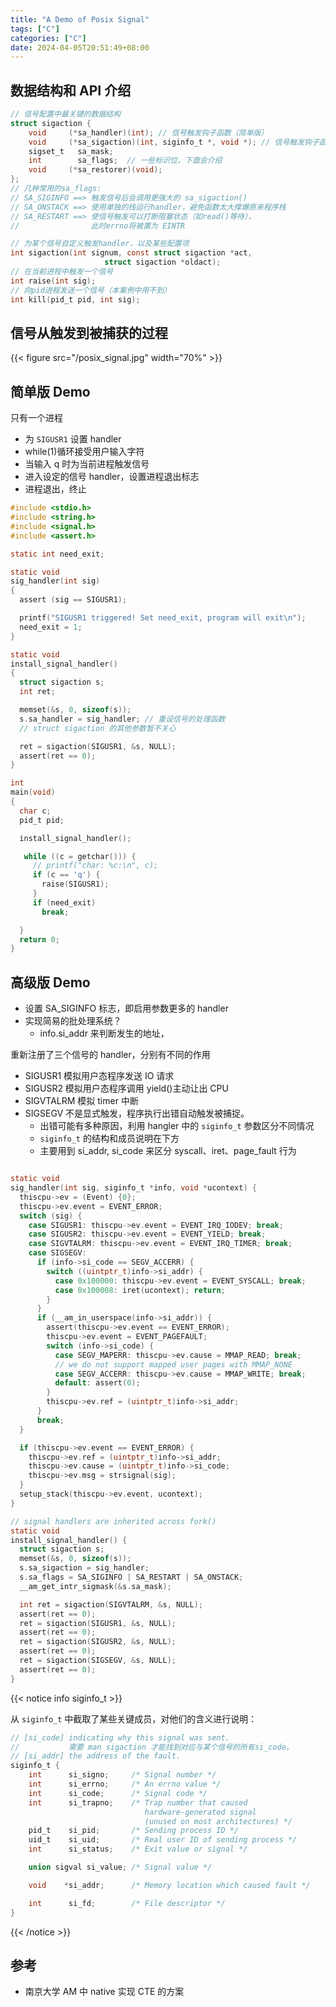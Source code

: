 ```yaml
---
title: "A Demo of Posix Signal"
tags: ["C"]
categories: ["C"]
date: 2024-04-05T20:51:49+08:00
---
```


## 数据结构和 API 介绍

```c
// 信号配置中最关键的数据结构
struct sigaction {
    void     (*sa_handler)(int); // 信号触发钩子函数（简单版）
    void     (*sa_sigaction)(int, siginfo_t *, void *); // 信号触发钩子函数（复杂版）
    sigset_t   sa_mask;
    int        sa_flags;  // 一些标识位，下面会介绍
    void     (*sa_restorer)(void);
};
// 几种常用的sa_flags:
// SA_SIGINFO ==> 触发信号后会调用更强大的 sa_sigaction()
// SA_ONSTACK ==> 使用单独的栈运行handler，避免函数太大撑爆原来程序栈
// SA_RESTART ==> 使信号触发可以打断阻塞状态（如read()等待），
//                此时errno将被置为 EINTR

// 为某个信号自定义触发handler，以及某些配置项
int sigaction(int signum, const struct sigaction *act,
                     struct sigaction *oldact);
// 在当前进程中触发一个信号
int raise(int sig);
// 向pid进程发送一个信号（本案例中用不到）
int kill(pid_t pid, int sig);
```

## 信号从触发到被捕获的过程

{{< figure src="/posix_signal.jpg" width="70%" >}}

## 简单版 Demo

只有一个进程

- 为 `SIGUSR1` 设置 handler
- while(1)循环接受用户输入字符
- 当输入 q 时为当前进程触发信号
- 进入设定的信号 handler，设置进程退出标志
- 进程退出，终止

```c
#include <stdio.h>
#include <string.h>
#include <signal.h>
#include <assert.h>

static int need_exit;

static void
sig_handler(int sig)
{
  assert (sig == SIGUSR1);

  printf("SIGUSR1 triggered! Set need_exit, program will exit\n");
  need_exit = 1;
}

static void
install_signal_handler()
{
  struct sigaction s;
  int ret;

  memset(&s, 0, sizeof(s));
  s.sa_handler = sig_handler; // 重设信号的处理函数
  // struct sigaction 的其他参数暂不关心

  ret = sigaction(SIGUSR1, &s, NULL);
  assert(ret == 0);
}

int
main(void)
{
  char c;
  pid_t pid;

  install_signal_handler();

   while ((c = getchar())) {
     // printf("char: %c:\n", c);
     if (c == 'q') {
       raise(SIGUSR1);
     }
     if (need_exit)
       break;

  }
  return 0;
}
```

## 高级版 Demo

- 设置 SA_SIGINFO 标志，即启用参数更多的 handler
- 实现简易的批处理系统？
  - info.si_addr 来判断发生的地址，

重新注册了三个信号的 handler，分别有不同的作用

- SIGUSR1 模拟用户态程序发送 IO 请求
- SIGUSR2 模拟用户态程序调用 yield()主动让出 CPU
- SIGVTALRM 模拟 timer 中断
- SIGSEGV 不是显式触发，程序执行出错自动触发被捕捉。
  - 出错可能有多种原因，利用 hangler 中的 `siginfo_t` 参数区分不同情况
  - `siginfo_t` 的结构和成员说明在下方
  - 主要用到 si_addr, si_code 来区分 syscall、iret、page_fault 行为

```c

static void
sig_handler(int sig, siginfo_t *info, void *ucontext) {
  thiscpu->ev = (Event) {0};
  thiscpu->ev.event = EVENT_ERROR;
  switch (sig) {
    case SIGUSR1: thiscpu->ev.event = EVENT_IRQ_IODEV; break;
    case SIGUSR2: thiscpu->ev.event = EVENT_YIELD; break;
    case SIGVTALRM: thiscpu->ev.event = EVENT_IRQ_TIMER; break;
    case SIGSEGV:
      if (info->si_code == SEGV_ACCERR) {
        switch ((uintptr_t)info->si_addr) {
          case 0x100000: thiscpu->ev.event = EVENT_SYSCALL; break;
          case 0x100008: iret(ucontext); return;
        }
      }
      if (__am_in_userspace(info->si_addr)) {
        assert(thiscpu->ev.event == EVENT_ERROR);
        thiscpu->ev.event = EVENT_PAGEFAULT;
        switch (info->si_code) {
          case SEGV_MAPERR: thiscpu->ev.cause = MMAP_READ; break;
          // we do not support mapped user pages with MMAP_NONE
          case SEGV_ACCERR: thiscpu->ev.cause = MMAP_WRITE; break;
          default: assert(0);
        }
        thiscpu->ev.ref = (uintptr_t)info->si_addr;
      }
      break;
  }

  if (thiscpu->ev.event == EVENT_ERROR) {
    thiscpu->ev.ref = (uintptr_t)info->si_addr;
    thiscpu->ev.cause = (uintptr_t)info->si_code;
    thiscpu->ev.msg = strsignal(sig);
  }
  setup_stack(thiscpu->ev.event, ucontext);
}

// signal handlers are inherited across fork()
static void
install_signal_handler() {
  struct sigaction s;
  memset(&s, 0, sizeof(s));
  s.sa_sigaction = sig_handler;
  s.sa_flags = SA_SIGINFO | SA_RESTART | SA_ONSTACK;
  __am_get_intr_sigmask(&s.sa_mask);

  int ret = sigaction(SIGVTALRM, &s, NULL);
  assert(ret == 0);
  ret = sigaction(SIGUSR1, &s, NULL);
  assert(ret == 0);
  ret = sigaction(SIGUSR2, &s, NULL);
  assert(ret == 0);
  ret = sigaction(SIGSEGV, &s, NULL);
  assert(ret == 0);
}
```

{{< notice info siginfo_t >}}

从 `siginfo_t` 中截取了某些关键成员，对他们的含义进行说明：

```c
// [si_code] indicating why this signal was sent.
//           需要 man sigaction 才能找到对应与某个信号的所有si_code。
// [si_addr] the address of the fault.
siginfo_t {
    int      si_signo;     /* Signal number */
    int      si_errno;     /* An errno value */
    int      si_code;      /* Signal code */
    int      si_trapno;    /* Trap number that caused
                              hardware-generated signal
                              (unused on most architectures) */
    pid_t    si_pid;       /* Sending process ID */
    uid_t    si_uid;       /* Real user ID of sending process */
    int      si_status;    /* Exit value or signal */

    union sigval si_value; /* Signal value */

    void    *si_addr;      /* Memory location which caused fault */

    int      si_fd;        /* File descriptor */
}
```

{{< /notice >}}

## 参考

- 南京大学 AM 中 native 实现 CTE 的方案
